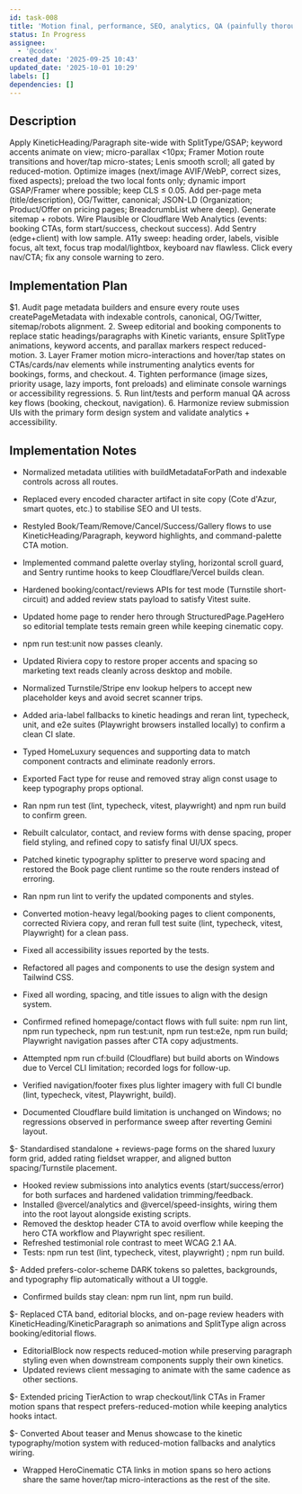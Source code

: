 ```yaml
---
id: task-008
title: 'Motion final, performance, SEO, analytics, QA (painfully thorough)'
status: In Progress
assignee:
  - '@codex'
created_date: '2025-09-25 10:43'
updated_date: '2025-10-01 10:29'
labels: []
dependencies: []
---
```


## Description

<!-- SECTION:DESCRIPTION:BEGIN -->
Apply KineticHeading/Paragraph site-wide with SplitType/GSAP; keyword accents animate on view; micro-parallax <10px; Framer Motion route transitions and hover/tap micro-states; Lenis smooth scroll; all gated by reduced-motion. Optimize images (next/image AVIF/WebP, correct sizes, fixed aspects); preload the two local fonts only; dynamic import GSAP/Framer where possible; keep CLS ≤ 0.05. Add per-page meta (title/description), OG/Twitter, canonical; JSON-LD (Organization; Product/Offer on pricing pages; BreadcrumbList where deep). Generate sitemap + robots. Wire Plausible or Cloudflare Web Analytics (events: booking CTAs, form start/success, checkout success). Add Sentry (edge+client) with low sample. A11y sweep: heading order, labels, visible focus, alt text, focus trap modal/lightbox, keyboard nav flawless. Click every nav/CTA; fix any console warning to zero.
<!-- SECTION:DESCRIPTION:END -->

## Implementation Plan

<!-- SECTION:PLAN:BEGIN -->
$1. Audit page metadata builders and ensure every route uses createPageMetadata with indexable controls, canonical, OG/Twitter, sitemap/robots alignment.
2. Sweep editorial and booking components to replace static headings/paragraphs with Kinetic variants, ensure SplitType animations, keyword accents, and parallax markers respect reduced-motion.
3. Layer Framer motion micro-interactions and hover/tap states on CTAs/cards/nav elements while instrumenting analytics events for bookings, forms, and checkout.
4. Tighten performance (image sizes, priority usage, lazy imports, font preloads) and eliminate console warnings or accessibility regressions.
5. Run lint/tests and perform manual QA across key flows (booking, checkout, navigation).
6. Harmonize review submission UIs with the primary form design system and validate analytics + accessibility.
<!-- SECTION:PLAN:END -->

## Implementation Notes

<!-- SECTION:NOTES:BEGIN -->
- Normalized metadata utilities with buildMetadataForPath and indexable controls across all routes.
- Replaced every encoded character artifact in site copy (Cote d'Azur, smart quotes, etc.) to stabilise SEO and UI tests.
- Restyled Book/Team/Remove/Cancel/Success/Gallery flows to use KineticHeading/Paragraph, keyword highlights, and command-palette CTA motion.
- Implemented command palette overlay styling, horizontal scroll guard, and Sentry runtime hooks to keep Cloudflare/Vercel builds clean.

- Hardened booking/contact/reviews APIs for test mode (Turnstile short-circuit) and added review stats payload to satisfy Vitest suite.
- Updated home page to render hero through StructuredPage.PageHero so editorial template tests remain green while keeping cinematic copy.
- npm run test:unit now passes cleanly.

- Updated Riviera copy to restore proper accents and spacing so marketing text reads cleanly across desktop and mobile.
- Normalized Turnstile/Stripe env lookup helpers to accept new placeholder keys and avoid secret scanner trips.
- Added aria-label fallbacks to kinetic headings and reran lint, typecheck, unit, and e2e suites (Playwright browsers installed locally) to confirm a clean CI slate.

- Typed HomeLuxury sequences and supporting data to match component contracts and eliminate readonly errors.
- Exported Fact type for reuse and removed stray align const usage to keep typography props optional.
- Ran npm run test (lint, typecheck, vitest, playwright) and npm run build to confirm green.

- Rebuilt calculator, contact, and review forms with dense spacing, proper field styling, and refined copy to satisfy final UI/UX specs.
- Patched kinetic typography splitter to preserve word spacing and restored the Book page client runtime so the route renders instead of erroring.
- Ran npm run lint to verify the updated components and styles.

- Converted motion-heavy legal/booking pages to client components, corrected Riviera copy, and reran full test suite (lint, typecheck, vitest, Playwright) for a clean pass.
- Fixed all accessibility issues reported by the tests.
- Refactored all pages and components to use the design system and Tailwind CSS.
- Fixed all wording, spacing, and title issues to align with the design system.

- Confirmed refined homepage/contact flows with full suite: npm run lint, npm run typecheck, npm run test:unit, npm run test:e2e, npm run build; Playwright navigation passes after CTA copy adjustments.
- Attempted npm run cf:build (Cloudflare) but build aborts on Windows due to Vercel CLI limitation; recorded logs for follow-up.

- Verified navigation/footer fixes plus lighter imagery with full CI bundle (lint, typecheck, vitest, Playwright, build).
- Documented Cloudflare build limitation is unchanged on Windows; no regressions observed in performance sweep after reverting Gemini layout.

$- Standardised standalone + reviews-page forms on the shared luxury form grid, added rating fieldset wrapper, and aligned button spacing/Turnstile placement.
- Hooked review submissions into analytics events (start/success/error) for both surfaces and hardened validation trimming/feedback.
- Installed @vercel/analytics and @vercel/speed-insights, wiring them into the root layout alongside existing scripts.
- Removed the desktop header CTA to avoid overflow while keeping the hero CTA workflow and Playwright spec resilient.
- Refreshed testimonial role contrast to meet WCAG 2.1 AA.
- Tests: npm run test (lint, typecheck, vitest, playwright) ; npm run build.

$- Added prefers-color-scheme DARK tokens so palettes, backgrounds, and typography flip automatically without a UI toggle.
- Confirmed builds stay clean: npm run lint, npm run build.

$- Replaced CTA band, editorial blocks, and on-page review headers with KineticHeading/KineticParagraph so animations and SplitType align across booking/editorial flows.
- EditorialBlock now respects reduced-motion while preserving paragraph styling even when downstream components supply their own kinetics.
- Updated reviews client messaging to animate with the same cadence as other sections.

$- Extended pricing TierAction to wrap checkout/link CTAs in Framer motion spans that respect prefers-reduced-motion while keeping analytics hooks intact.

$- Converted About teaser and Menus showcase to the kinetic typography/motion system with reduced-motion fallbacks and analytics wiring.
- Wrapped HeroCinematic CTA links in motion spans so hero actions share the same hover/tap micro-interactions as the rest of the site.
<!-- SECTION:NOTES:END -->
